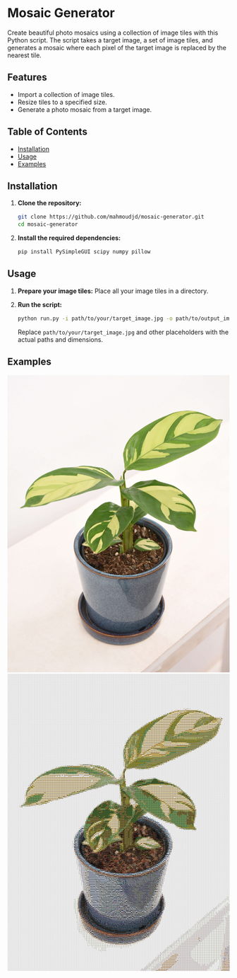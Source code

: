 # Mosaic Generator

Create beautiful photo mosaics using a collection of image tiles with this Python script. The script takes a target image, a set of image tiles, and generates a mosaic where each pixel of the target image is replaced by the nearest tile.

## Features

- Import a collection of image tiles.
- Resize tiles to a specified size.
- Generate a photo mosaic from a target image.

## Table of Contents

- [Installation](#installation)
- [Usage](#usage)
- [Examples](#examples)

## Installation

1. **Clone the repository:**

   ```bash
   git clone https://github.com/mahmoudjd/mosaic-generator.git
   cd mosaic-generator
   ```

2. **Install the required dependencies:**

   ```bash
   pip install PySimpleGUI scipy numpy pillow
   ```

## Usage

1. **Prepare your image tiles:**
   Place all your image tiles in a directory.

2. **Run the script:**

   ```bash
   python run.py -i path/to/your/target_image.jpg -o path/to/output_image.jpg -t path/to/your/tiles -x 20 -y 20
   ```

   Replace `path/to/your/target_image.jpg` and other placeholders with the actual paths and dimensions.

## Examples

![Input Photo](./input.jpg)
![Mosaic Photo](./mosaic.png)
